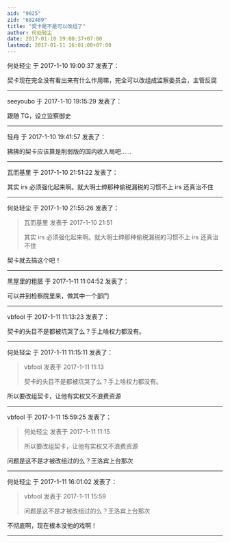 ```yaml
---
aid: "9025"
zid: "682489"
title: "契卡是不是可以改组了"
author: 何处轻尘
date: 2017-01-10 19:00:37+07:00
lastmod: 2017-01-11 16:01:00+07:00
---
```


何处轻尘 于 2017-1-10 19:00:37 发表了：

契卡现在完全没有看出来有什么作用嘛，完全可以改组成监察委员会，主管反腐

---

seeyoubo 于 2017-1-10 19:15:29 发表了：

跟随 TG，设立监察御史

---

轻舟 于 2017-1-10 19:41:57 发表了：

狒狒的契卡应该算是削弱版的国内收入局吧……

---

瓦而基里 于 2017-1-10 21:51:22 发表了：

其实 irs 必须强化起来啊。就大明士绅那种偷税漏税的习惯不上 irs 还真治不住

---

何处轻尘 于 2017-1-10 21:55:26 发表了：

> 瓦而基里 发表于 2017-1-10 21:51
>
> 其实 irs 必须强化起来啊。就大明士绅那种偷税漏税的习惯不上 irs 还真治不住

契卡就去搞这个吧！

---

黑屋里的粗胚 于 2017-1-11 11:04:52 发表了：

可以并到检察院里来，做其中一个部门

---

vbfool 于 2017-1-11 11:13:23 发表了：

契卡的头目不是都被坑哭了么？手上啥权力都没有。

---

何处轻尘 于 2017-1-11 11:15:11 发表了：

> vbfool 发表于 2017-1-11 11:13
>
> 契卡的头目不是都被坑哭了么？手上啥权力都没有。

所以要改组契卡，让他有实权又不浪费资源

---

vbfool 于 2017-1-11 15:59:25 发表了：

> 何处轻尘 发表于 2017-1-11 11:15
>
> 所以要改组契卡，让他有实权又不浪费资源

问题是这不是才被改组过的么？王洛宾上台那次

---

何处轻尘 于 2017-1-11 16:01:02 发表了：

> vbfool 发表于 2017-1-11 15:59
>
> 问题是这不是才被改组过的么？王洛宾上台那次

不彻底啊，现在根本没他的戏啊！

---
